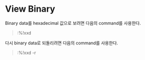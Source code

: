 # View Binary

Binary data를 hexadecimal 값으로 보려면 다음의 command를 사용한다.

> :%!xxd

다시 binary data로 되돌리려면 다음의 command를 사용한다.

> :%!xxd -r
